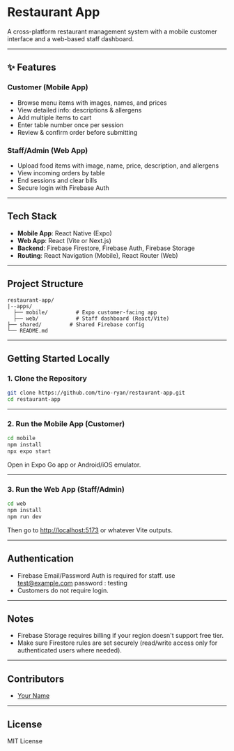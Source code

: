 # Restaurant App

A cross-platform restaurant management system with a mobile customer interface and a web-based staff dashboard.

---

## ✨ Features

### Customer (Mobile App)
- Browse menu items with images, names, and prices
- View detailed info: descriptions & allergens
- Add multiple items to cart
- Enter table number once per session
- Review & confirm order before submitting

### Staff/Admin (Web App)
- Upload food items with image, name, price, description, and allergens
- View incoming orders by table
- End sessions and clear bills
- Secure login with Firebase Auth

---

## Tech Stack

- **Mobile App**: React Native (Expo)
- **Web App**: React (Vite or Next.js)
- **Backend**: Firebase Firestore, Firebase Auth, Firebase Storage
- **Routing**: React Navigation (Mobile), React Router (Web)

---

## Project Structure

```
restaurant-app/
|--apps/
  ├── mobile/         # Expo customer-facing app
  ├── web/            # Staff dashboard (React/Vite)
├── shared/         # Shared Firebase config
└── README.md
```

---

##  Getting Started Locally

### 1. Clone the Repository

```bash
git clone https://github.com/tino-ryan/restaurant-app.git
cd restaurant-app
```

---

### 2. Run the Mobile App (Customer)

```bash
cd mobile
npm install
npx expo start
```

Open in Expo Go app or Android/iOS emulator.

---

### 3. Run the Web App (Staff/Admin)

```bash
cd web
npm install
npm run dev
```

Then go to [http://localhost:5173](http://localhost:5173) or whatever Vite outputs.

---



## Authentication

- Firebase Email/Password Auth is required for staff.
use test@example.com
password : testing
- Customers do not require login.

---

## Notes

- Firebase Storage requires billing if your region doesn't support free tier.
- Make sure Firestore rules are set securely (read/write access only for authenticated users where needed).

---

## Contributors

- [Your Name](https://github.com/tino-ryan)

---

## License

MIT License
